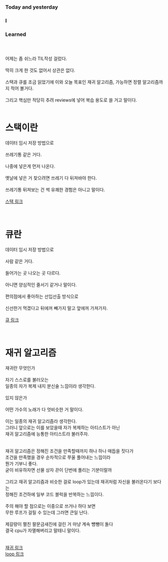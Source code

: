 ### Today and yesterday<br>
### I<br>
### Learned<br><br><br>
어제는 좀 쉬느라 TIL작성 걸렀다.<br><br>
딱히 크게 한 것도 없어서 상관은 없다.<br><br>
스택과 큐를 조금 읽었기에 이와 오늘 목표인 재귀 알고리즘, 가능하면 정렬 알고리즘까지 적어 볼거다.<br><br>
그리고 핵심만 적당히 추려 reviews에 넣어 복습 용도로 쓸 거고 말이다.<br><br>

# 스택이란
데이터 임시 저장 방법으로<br><br>
쓰레기통 같은 거다.<br><br>
나중에 넣은게 먼저 나온다.<br><br>
옛날에 넣은 거 찾으려면 쓰레기 다 뒤져바야 한다.<br><br>
쓰레기통 뒤져보는 건 썩 유쾌한 경험은 아니고 말이다.<br><br>
[스택 링크](../reviews/week1_word/word_stack.md#스택-stack)<br><br><br>
# 큐란
데이터 임시 저장 방법으로<br><br>
사람 같은 거다.<br><br>
들어가는 곳 나오는 곳 다르다.<br><br>
아니면 양심적인 줄서기 같거나 말이다.<br><br>
편의점에서 좋아하는 선입선출 방식으로<br><br>
신선한거 먹겠다고 뒤에꺼 빼가지 말고 앞에꺼 가져가자.<br><br>
[큐 링크](../reviews/week1_word/word_stack.md#큐-queue)<br><br><br>
# 재귀 알고리즘
재귀란 무엇인가<br><br>
자기 스스로를 불러오는<br>
일종의 자가 복제 내지 분신술 느낌이라 생각한다.<br><br>
있지 않은가<br><br>
어떤 가수의 노래가 다 엇비슷한 거 말이다.<br><br>
이는 일종의 재귀 알고리즘라 생각한다.<br>
그러니 앞으로는 이를 보았을때 자가 복제하는 아티스트가 아닌<br>
재귀 알고리즘에 능통한 아티스트라 불러주자.<br><br><br>
재귀 알고리즘은 정해진 조건을 만족할때까지 하나 하나 매듭을 짓다가<br>
조건을 만족했을 경우 순차적으로 쭈울 풀어내는 느낌이라<br>
뭔가 기부니 좋다.<br>
굳이 비유하자면 선물 상자 끈이 단번에 풀리는 기분이랄까<br><br>
그리고 재귀 알고리즘과 비슷한 걸로 loop가 있는데 재귀처럼 자신을 불러온다기 보다는<br>
정해진 조건하에 일부 코드 블럭을 반복하는 느낌이다.<br><br>
주의 해야 할 점으로는 이중으로 쓰거나 하다 보면<br>
무한 루프가 걸릴 수 있는데 그러면 큰일 난다.<br><br>
제갈량이 펼친 팔문금새진에 걸린 거 마냥 계속 뻉뺑이 돌다<br>
결국 cpu가 자멸해버리고 말테니 말이다.<br><br><br>
[재귀 링크](../reviews/week1_word/word2.md#재귀함수-recursion)<br>
[loop 링크](../reviews/week1_word/word2.md#반복문-loop)<br><br><br>
